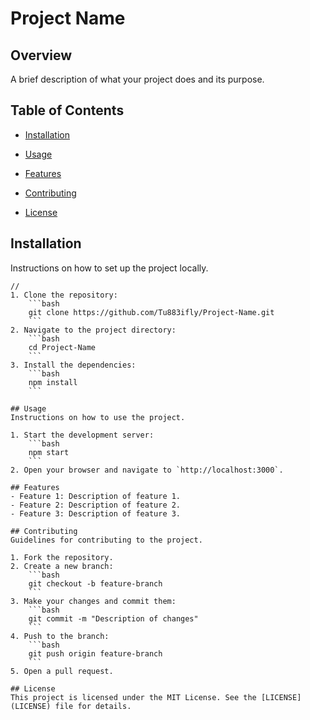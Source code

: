 # Project Name

## Overview
A brief description of what your project does and its purpose.

## Table of Contents
- [Installation](#installation)

- [Usage](#usage)
- [Features](#features)
- [Contributing](#contributing)
- [License](#license)

## Installation
Instructions on how to set up the project locally.  

    

    //
    1. Clone the repository:
        ```bash
        git clone https://github.com/Tu883ifly/Project-Name.git
        ```
    2. Navigate to the project directory:
        ```bash
        cd Project-Name
        ```
    3. Install the dependencies:
        ```bash
        npm install
        ```

    ## Usage
    Instructions on how to use the project.

    1. Start the development server:
        ```bash
        npm start
        ```
    2. Open your browser and navigate to `http://localhost:3000`.

    ## Features
    - Feature 1: Description of feature 1.
    - Feature 2: Description of feature 2.
    - Feature 3: Description of feature 3.

    ## Contributing
    Guidelines for contributing to the project.

    1. Fork the repository.
    2. Create a new branch:
        ```bash
        git checkout -b feature-branch
        ```
    3. Make your changes and commit them:
        ```bash
        git commit -m "Description of changes"
        ```
    4. Push to the branch:
        ```bash
        git push origin feature-branch
        ```
    5. Open a pull request.

    ## License
    This project is licensed under the MIT License. See the [LICENSE](LICENSE) file for details.